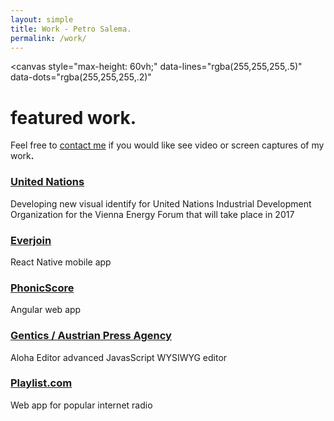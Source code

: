 ```yaml
---
layout: simple
title: Work - Petro Salema.
permalink: /work/
---
```


<canvas
  style="max-height: 60vh;"
  data-lines="rgba(255,255,255,.5)"
  data-dots="rgba(255,255,255,.2)"
></canvas>

<h1>featured work<b>.</b></h1>

Feel free to <a href="/contact">contact me</a> if you would like see video or
screen captures of my work<b>.</b>

<h3><a href="http://everjoin.us/">United Nations</a></h3>
Developing new visual identify for United Nations Industrial Development
Organization for the Vienna Energy Forum that will take place in 2017

<h3><a href="http://everjoin.us/">Everjoin</a></h3>
React Native mobile app

<h3><a href="http://phonicscore.com/">PhonicScore</a></h3>
Angular web app

<h3><a href="http://www.gentics.com/genticscms/index.de.html">Gentics / Austrian Press Agency</a></h3>
Aloha Editor advanced JavasScript WYSIWYG editor

<h3><a href="https://en.wikipedia.org/wiki/Playlist.com">Playlist.com</a></h3>
Web app for popular internet radio

<!--

&bull;

I believe that:

<strong>Vision is essential<b>:</b></strong>
The future you can imagine is the future you work towards<b>.</b> This is true
for your products and company, so always
<a href="/talks/dream-big-think-small">dream big, think small</a><b>.</b>

<strong>Beauty is fundamental</strong><b>:</b>
It is not functional if it does not delight and inspire<b>.</b> It is more than
having the unit test past and choosing a modern design aethetic

<strong>Code is strategic</strong><b>:</b>

Empathy is the great differentiator.

-->


<!--
[Practice Bird by phonicscore](./work/practice-bird)
[Challenges by Everjoin](./work/everjoin-challenges)
[CMS by Gentics](./work/cms)
[Aloha Editor by Gentics](./work/aloha-editor)
-->
